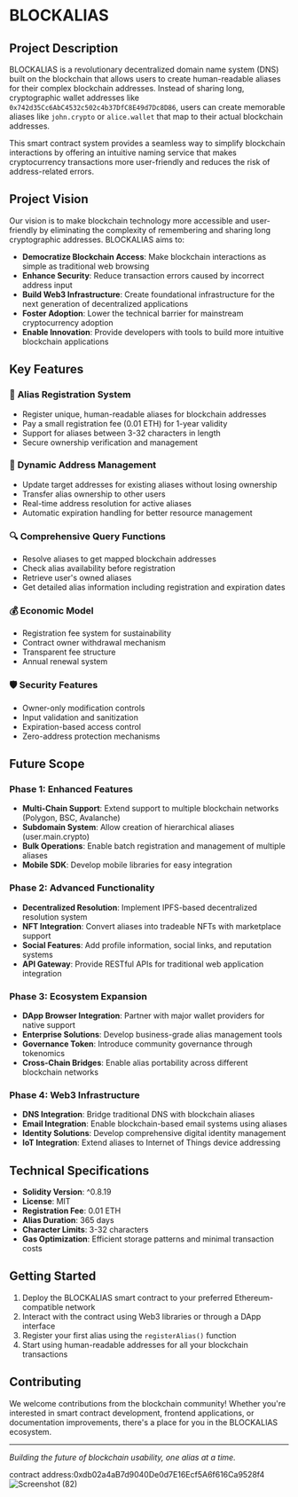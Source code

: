 # BLOCKALIAS

## Project Description

BLOCKALIAS is a revolutionary decentralized domain name system (DNS) built on the blockchain that allows users to create human-readable aliases for their complex blockchain addresses. Instead of sharing long, cryptographic wallet addresses like `0x742d35Cc6AbC4532c502c4b37DfC8E49d7Dc8D86`, users can create memorable aliases like `john.crypto` or `alice.wallet` that map to their actual blockchain addresses.

This smart contract system provides a seamless way to simplify blockchain interactions by offering an intuitive naming service that makes cryptocurrency transactions more user-friendly and reduces the risk of address-related errors.

## Project Vision

Our vision is to make blockchain technology more accessible and user-friendly by eliminating the complexity of remembering and sharing long cryptographic addresses. BLOCKALIAS aims to:

- **Democratize Blockchain Access**: Make blockchain interactions as simple as traditional web browsing
- **Enhance Security**: Reduce transaction errors caused by incorrect address input
- **Build Web3 Infrastructure**: Create foundational infrastructure for the next generation of decentralized applications
- **Foster Adoption**: Lower the technical barrier for mainstream cryptocurrency adoption
- **Enable Innovation**: Provide developers with tools to build more intuitive blockchain applications

## Key Features

### 🔐 **Alias Registration System**
- Register unique, human-readable aliases for blockchain addresses
- Pay a small registration fee (0.01 ETH) for 1-year validity
- Support for aliases between 3-32 characters in length
- Secure ownership verification and management

### 🔄 **Dynamic Address Management**
- Update target addresses for existing aliases without losing ownership
- Transfer alias ownership to other users
- Real-time address resolution for active aliases
- Automatic expiration handling for better resource management

### 🔍 **Comprehensive Query Functions**
- Resolve aliases to get mapped blockchain addresses
- Check alias availability before registration
- Retrieve user's owned aliases
- Get detailed alias information including registration and expiration dates

### 💰 **Economic Model**
- Registration fee system for sustainability
- Contract owner withdrawal mechanism
- Transparent fee structure
- Annual renewal system

### 🛡️ **Security Features**
- Owner-only modification controls
- Input validation and sanitization
- Expiration-based access control
- Zero-address protection mechanisms

## Future Scope

### Phase 1: Enhanced Features
- **Multi-Chain Support**: Extend support to multiple blockchain networks (Polygon, BSC, Avalanche)
- **Subdomain System**: Allow creation of hierarchical aliases (user.main.crypto)
- **Bulk Operations**: Enable batch registration and management of multiple aliases
- **Mobile SDK**: Develop mobile libraries for easy integration

### Phase 2: Advanced Functionality
- **Decentralized Resolution**: Implement IPFS-based decentralized resolution system
- **NFT Integration**: Convert aliases into tradeable NFTs with marketplace support
- **Social Features**: Add profile information, social links, and reputation systems
- **API Gateway**: Provide RESTful APIs for traditional web application integration

### Phase 3: Ecosystem Expansion
- **DApp Browser Integration**: Partner with major wallet providers for native support
- **Enterprise Solutions**: Develop business-grade alias management tools
- **Governance Token**: Introduce community governance through tokenomics
- **Cross-Chain Bridges**: Enable alias portability across different blockchain networks

### Phase 4: Web3 Infrastructure
- **DNS Integration**: Bridge traditional DNS with blockchain aliases
- **Email Integration**: Enable blockchain-based email systems using aliases
- **Identity Solutions**: Develop comprehensive digital identity management
- **IoT Integration**: Extend aliases to Internet of Things device addressing

## Technical Specifications

- **Solidity Version**: ^0.8.19
- **License**: MIT
- **Registration Fee**: 0.01 ETH
- **Alias Duration**: 365 days
- **Character Limits**: 3-32 characters
- **Gas Optimization**: Efficient storage patterns and minimal transaction costs

## Getting Started

1. Deploy the BLOCKALIAS smart contract to your preferred Ethereum-compatible network
2. Interact with the contract using Web3 libraries or through a DApp interface
3. Register your first alias using the `registerAlias()` function
4. Start using human-readable addresses for all your blockchain transactions

## Contributing

We welcome contributions from the blockchain community! Whether you're interested in smart contract development, frontend applications, or documentation improvements, there's a place for you in the BLOCKALIAS ecosystem.

---

*Building the future of blockchain usability, one alias at a time.*

contract address:0xdb02a4aB7d9040De0d7E16Ecf5A6f616Ca9528f4
![Screenshot (82)](https://github.com/user-attachments/assets/c1886768-6aac-488e-ac34-58f94309a8fd)

